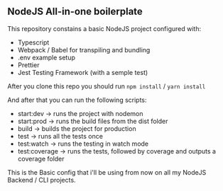 ## NodeJS All-in-one boilerplate

This repository constains a basic NodeJS project configured with:

- Typescript
- Webpack / Babel for transpiling and bundling
- .env example setup
- Prettier
- Jest Testing Framework (with a semple test)

After you clone this repo you should run `npm install` / `yarn install`

And after that you can run the following scripts:

- start:dev -> runs the project with nodemon
- start:prod -> runs the build files from the dist folder
- build -> builds the project for production
- test -> runs all the tests once
- test:watch -> runs the testing in watch mode
- test:coverage -> runs the tests, followed by coverage and outputs a coverage folder

This is the Basic config that i'll be using from now on all my NodeJS Backend / CLI projects.
